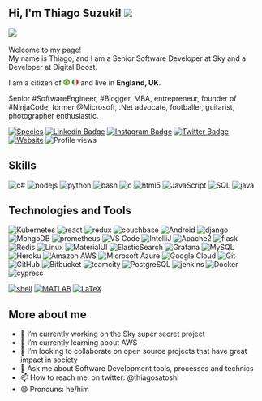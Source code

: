 <h2> Hi, I'm Thiago Suzuki! <img src="https://media.giphy.com/media/zi1okPtrwHdQI/giphy.gif" width="50"></h2>

<img src="https://media.giphy.com/media/XG444KXEaA3zW/giphy.gif">

<p>Welcome to my page! </br> My name is Thiago, and I am a Senior Software Developer at Sky and a Developer at Digital Boost.</p> 

<p>I am a citizen of <img src="brazil.png" width="13"/> <img src="italy.png" width="13"/> and live in <b>England, UK</b>. 
</p> 

<p>Senior #SoftwareEngineer, #Blogger, MBA, entrepreneur, founder of #NinjaCode, former @Microsoft, .Net advocate, footballer, guitarist, photographer enthusiastic.</p>

[![Species](https://img.shields.io/badge/Species-Homo_sapiens-success?style=flat-square&logo=mailchimp&logoColor=white)](https://en.wikipedia.org/wiki/Homo_sapiens/)
[![Linkedin Badge](https://img.shields.io/badge/-thiagosatoshisuzuki-blue?style=flat-square&logo=Linkedin&logoColor=white&link=https://www.linkedin.com/in/thiagosatoshisuzuki/en/)](http://uk.linkedin.com/in/thiagosatoshisuzuki/en)
[![Instagram Badge](https://img.shields.io/badge/-thiagosatoshi-purple?style=flat-square&logo=instagram&logoColor=white&link=https://instagram.com/thiagosatoshi/)](https://instagram.com/thiagosatoshi)
[![Twitter Badge](https://img.shields.io/badge/-thiagosatoshi-blue?style=flat-square&logo=twitter&logoColor=white&link=https://twitter.com/thiagosatoshi/)](https://twitter.com/thiagosatoshi)
[![Website](https://img.shields.io/badge/Website-ninjacode-informational?style=flat-square&logo=jekyll&logoColor=white)](http://www.ninja-code.co.uk/)
![Profile views](https://gpvc.arturio.dev/thiagosatoshi)

## Skills

![c#](https://img.shields.io/badge/csharp-%E2%98%85%E2%98%85%E2%98%85-lightgrey?labelColor=FCA121&logo=csharp&style=for-the-badge&logoColor=white)
![nodejs](https://img.shields.io/badge/nodejs-%E2%98%85%E2%98%85%E2%98%85-lightgrey?labelColor=EJB150&logo=nodejs&style=for-the-badge&logoColor=white)
![python](https://img.shields.io/badge/python-★★☆-lightgrey?labelColor=3776AB&logo=Python&style=for-the-badge&logoColor=white)
![bash](https://img.shields.io/badge/bash-★★☆-lightgrey?labelColor=4EAA25&logo=GNU-Bash&style=for-the-badge&logoColor=white)
![c](https://img.shields.io/badge/C-★★☆-lightgrey?labelColor=C51A4A&logo=C&style=for-the-badge&logoColor=white)
![html5](https://img.shields.io/badge/Html5-★★☆-lightgrey?labelColor=2bbc8a&logo=Html5&style=for-the-badge&logoColor=white)
![JavaScript](https://img.shields.io/badge/JavaScript-★★☆-lightgrey?labelColor=FCA121&logo=JavaScript&style=for-the-badge&logoColor=white)
![SQL](https://img.shields.io/badge/SQL-★★☆-lightgrey?labelColor=E34A86&logo=SQL&style=for-the-badge&logoColor=white)
![java](https://img.shields.io/badge/Java-★★☆-lightgrey?labelColor=C51A4A&logo=Java&style=for-the-badge&logoColor=white)


## Technologies and Tools

![Kubernetes](https://img.shields.io/badge/-Kubernetes-informational?style=flat-square&logo=kubernetes&logoColor=white&color=2bbc8a)
![react](https://img.shields.io/badge/-react-informational?style=flat-square&logo=react&logoColor=white&color=2bbc8a)
![redux](https://img.shields.io/badge/-redux-C51A4A?style=flat-square&logo=redux)
![couchbase](https://img.shields.io/badge/couchbase-lightgrey?labelColor=EJB150&logo=couchbase&style=flat-square&logoColor=white)
![Android](https://img.shields.io/badge/-Android-informational?style=flat-square&logo=android&logoColor=white&color=2bbc8a)
![django](https://img.shields.io/badge/django-lightgrey?labelColor=EJB150&logo=django&style=flat-square&logoColor=white)
![MongoDB](https://img.shields.io/badge/-MongoDB-black?style=flat-square&logo=mongodb)
![prometheus](https://img.shields.io/badge/prometheus-lightgrey?labelColor=EJB150&logo=prometheus&style=flat-square&logoColor=white)
![VS Code](https://img.shields.io/badge/-VS%20Code-007ACC?style=flat-square&logo=visual-studio-code)
![IntelliJ](https://img.shields.io/badge/-IntelliJ%20IDEA-black?style=flat-square&logo=jetbrains)
![Apache2](https://img.shields.io/badge/Apache2-black?style=flat-square&logo=apache)
![flask](https://img.shields.io/badge/-flask-000000?logo=Flask&style=flat-square&logoColor=white)
![Redis](https://img.shields.io/badge/-Redis-black?style=flat-square&logo=Redis)
![Linux](https://img.shields.io/badge/Linux-black?style=flat-square&logo=linux)
![MaterialUI](https://img.shields.io/badge/-MaterialUI-0081CB?style=flat-square&logo=material-UI)
![ElasticSearch](https://img.shields.io/badge/-ElasticSearch-005571?style=flat-square&logo=elasticsearch)
![Grafana](https://img.shields.io/badge/Grafana-black?style=flat-square&logo=grafana)
![MySQL](https://img.shields.io/badge/-MySQL-White?style=flat-square&logo=mysql)
![Heroku](https://img.shields.io/badge/-Heroku-430098?style=flat-square&logo=heroku)
![Amazon AWS](https://img.shields.io/badge/Amazon%20AWS-232F3E?style=flat-square&logo=amazon-aws)
![Microsoft Azure](https://img.shields.io/badge/Microsoft%20Azure-232F7E?style=flat-square&logo=microsoft-azure)
![Google Cloud](https://img.shields.io/badge/-Google_Cloud_Platform-1a73e8?style=flat-square&logo=google-cloud&logoColor=white)
![Git](https://img.shields.io/badge/-Git-black?style=flat-square&logo=git)
![GitHub](https://img.shields.io/badge/-GitHub-181717?style=flat-square&logo=github)
![Bitbucket](https://img.shields.io/badge/bitbucket-lightgrey?labelColor=EJB150&logo=bitbucket&style=flat-square&logoColor=white)
![teamcity](https://img.shields.io/badge/teamciity-lightgrey?labelColor=EJB150&logo=teamcity&style=flat-square&logoColor=white)
![PostgreSQL](https://img.shields.io/badge/-PostgreSQL-informational?style=flat-square&logo=postgresql)
![jenkins](https://img.shields.io/badge/jenkins-lightgrey?labelColor=EJB150&logo=jenkins&style=flat-square&logoColor=white)
![Docker](https://img.shields.io/badge/-Docker-informational?style=flat-square&logo=docker&logoColor=white)
![cypress](https://img.shields.io/badge/cypress-lightgrey?labelColor=EJB150&logo=cypress&style=flat-square&logoColor=white)

<a href="https://github.com/alwinw?tab=repositories&language=shell" target="_blank"><img alt="shell" src="https://img.shields.io/badge/-shell-5391FE?style=flat-square&logo=PowerShell&logoColor=white"></a>
    <a href="https://github.com/alwinw?tab=repositories&language=matlab" target="_blank"><img alt="MATLAB" src="https://img.shields.io/badge/-MATALB-0076A8?style=flat-square&logo=Mathworks&logoColor=white"></a>
    <a href="https://github.com/alwinw?tab=repositories&language=TeX" target="_blank"><img alt="LaTeX" src="https://img.shields.io/badge/-LaTeX-008080?style=flat-square&logo=LaTeX&logoColor=white"></a>

## More about me

- 🔭 I’m currently working on the Sky super secret project 
- 🌱 I’m currently learning about AWS
- 👯 I’m looking to collaborate on open source projects that have great impact in society
- 💬 Ask me about Software Development tools, processes and technics
- 📫 How to reach me: on twitter: @thiagosatoshi
- 😄 Pronouns: he/him

<!--
**thiagosatoshi/thiagosatoshi** is a ✨ _special_ ✨ repository because its `README.md` (this file) appears on your GitHub profile.

Here are some ideas to get you started:

- 🔭 I’m currently working on ...
- 🌱 I’m currently learning ...
- 👯 I’m looking to collaborate on ...
- 🤔 I’m looking for help with ...
- 💬 Ask me about ...
- 📫 How to reach me: ...
- 😄 Pronouns: ...
- ⚡ Fun fact: ...
-->

